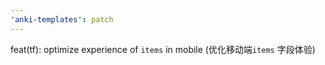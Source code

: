 ```yaml
---
'anki-templates': patch
---
```


feat(tf): optimize experience of `items` in mobile (优化移动端`items` 字段体验)
